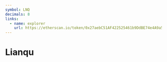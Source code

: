 ```yaml
---
symbol: LNQ
decimals: 8
links:
  - name: explorer
    url: https://etherscan.io/token/0x27aebC51AF422525461b9DdBE74e4A9a5995D015
---
```


# Lianqu
